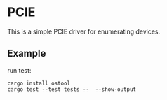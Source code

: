 # PCIE

This is a simple PCIE driver for enumerating devices.

## Example

run test:

```shell
cargo install ostool
cargo test --test tests --  --show-output
```
